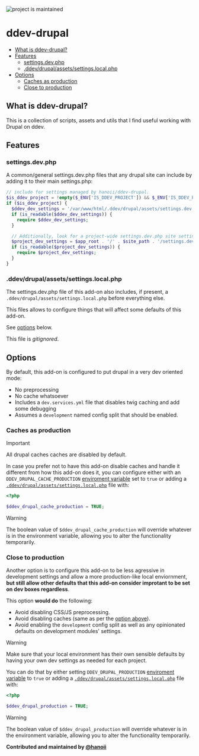 <!-- [![tests](https://github.com/hanoii/ddev-drupal/actions/workflows/tests.yml/badge.svg)](https://github.com/hanoii/ddev-drupal/actions/workflows/tests.yml) -->

![project is maintained](https://img.shields.io/maintenance/yes/2024.svg)

# ddev-drupal

<!-- toc -->

- [What is ddev-drupal?](#what-is-ddev-drupal)
- [Features](#features)
  * [settings.dev.php](#settingsdevphp)
  * [.ddev/drupal/assets/settings.local.php](#ddevdrupalassetssettingslocalphp)
- [Options](#options)
  * [Caches as production](#caches-as-production)
  * [Close to production](#close-to-production)

<!-- tocstop -->

## What is ddev-drupal?

This is a collection of scripts, assets and utils that I find useful working
with Drupal on ddev.

## Features

### settings.dev.php

A common/general settings.dev.php files that any drupal site can include by
adding it to their main settings.php:

```php
// include for settings managed by hanoii/ddev-drupal.
$is_ddev_project = !empty($_ENV['IS_DDEV_PROJECT']) && $_ENV['IS_DDEV_PROJECT'] == "true";
if ($is_ddev_project) {
  $ddev_dev_settings = '/var/www/html/.ddev/drupal/assets/settings.dev.php';
  if (is_readable($ddev_dev_settings)) {
    require $ddev_dev_settings;
  }

  // Additionally, look for a project-wide settings.dev.php site settings directory.
  $project_dev_settings = $app_root . '/' . $site_path . '/settings.dev.php';
  if (is_readable($project_dev_settings)) {
    require $project_dev_settings;
  }
}
```

### .ddev/drupal/assets/settings.local.php

The settings.dev.php file of this add-on also includes, if present, a
`.ddev/drupal/assets/settings.local.php` before everything else.

This files allows to configure things that will affect some defaults of this
add-on.

See [options](#options) below.

This file is _gitignored_.

## Options

By default, this add-on is configured to put drupal in a very dev oriented mode:

- No preprocessing
- No cache whatsoever
- Includes a `dev.services.yml` file that disables twig caching and add some
  debugging
- Assumes a `development` named config split that should be enabled.

### Caches as production

<!-- prettier-ignore -->
> [!IMPORTANT]
> All drupal caches caches are disabled by default.

In case you prefer not to have this add-on disable caches and handle it
different from how this add-on does it, you can configure either with an
`DDEV_DRUPAL_CACHE_PRODUCTION` [enviroment variable][ddev-envvars] set to `true`
or adding a
[`.ddev/drupal/assets/settings.local.php`](#ddevdrupalassetssettingslocalphp)
file with:

```php
<?php

$ddev_drupal_cache_production = TRUE;
```

<!-- prettier-ignore -->
> [!WARNING]
> The boolean value of `$ddev_drupal_cache_production` will override whatever is
> in the environment variable, allowing you to alter the functionality
> temporarily.

### Close to production

Another option is to configure this add-on to be less agressive in development
settings and allow a more production-like local enviornment, **but still allow
other defaults that this add-on consider improtant to be set on dev boxes
regardless**.

This option **would do** the following:

- Avoid disabling CSS/JS preprocessing.
- Avoid disabling caches (same as per the
  [option above](#caches-as-production)).
- Avoid enabling the `development` config split as well as any opinionated
  defaults on development modules' settings.

<!-- prettier-ignore -->
> [!WARNING]
> Make sure that your local environment has their own sensible defaults by
> having your own dev settings as needed for each project.

You can do that by either setting `DDEV_DRUPAL_PRODUCTION` [enviroment
variable][ddev-envvars] to `true` or adding a
[`.ddev/drupal/assets/settings.local.php`](#ddevdrupalassetssettingslocalphp)
file with:

```php
<?php

$ddev_drupal_production = TRUE;
```

<!-- prettier-ignore -->
> [!WARNING]
> The boolean value of `$ddev_drupal_production` will override whatever is in
> the environment variable, allowing you to alter the functionality temporarily.

[ddev-envvars]:
  https://ddev.readthedocs.io/en/stable/users/extend/customization-extendibility/#environment-variables-for-containers-and-services

**Contributed and maintained by [@hanoii](https://github.com/hanoii)**
